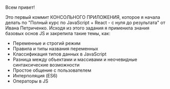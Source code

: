 Всем привет!

Это первый коммит КОНСОЛЬНОГО ПРИЛОЖЕНИЯ, которое я начала делать по "Полный курс по JavaScript + React - с нуля до результата" от Ивана Петриченко. Исходя из этого задания я применила знания базовых основ JS и закрепила такие темы, как:

- Переменные и строгий режим
- Правила и типы названия переменных
- Классификация типов данных в JavaScript
- Разница между объектами и массивами и неочевидные синтаксические возможности
- Простое общение с пользователем
- Интерполяция (ES6)
- Операторы в JS

